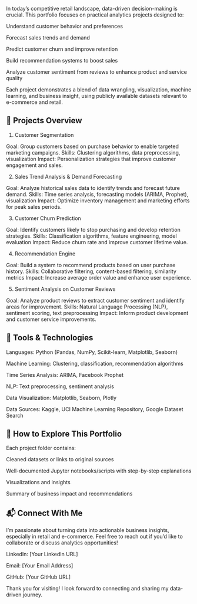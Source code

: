 In today’s competitive retail landscape, data-driven decision-making is crucial. This portfolio focuses on practical analytics projects designed to:

Understand customer behavior and preferences

Forecast sales trends and demand

Predict customer churn and improve retention

Build recommendation systems to boost sales

Analyze customer sentiment from reviews to enhance product and service quality

Each project demonstrates a blend of data wrangling, visualization, machine learning, and business insight, using publicly available datasets relevant to e-commerce and retail.

## 📂 Projects Overview
1. Customer Segmentation

Goal: Group customers based on purchase behavior to enable targeted marketing campaigns.
Skills: Clustering algorithms, data preprocessing, visualization
Impact: Personalization strategies that improve customer engagement and sales.

2. Sales Trend Analysis & Demand Forecasting

Goal: Analyze historical sales data to identify trends and forecast future demand.
Skills: Time series analysis, forecasting models (ARIMA, Prophet), visualization
Impact: Optimize inventory management and marketing efforts for peak sales periods.

3. Customer Churn Prediction

Goal: Identify customers likely to stop purchasing and develop retention strategies.
Skills: Classification algorithms, feature engineering, model evaluation
Impact: Reduce churn rate and improve customer lifetime value.

4. Recommendation Engine

Goal: Build a system to recommend products based on user purchase history.
Skills: Collaborative filtering, content-based filtering, similarity metrics
Impact: Increase average order value and enhance user experience.

5. Sentiment Analysis on Customer Reviews

Goal: Analyze product reviews to extract customer sentiment and identify areas for improvement.
Skills: Natural Language Processing (NLP), sentiment scoring, text preprocessing
Impact: Inform product development and customer service improvements.

## 🚀 Tools & Technologies

Languages: Python (Pandas, NumPy, Scikit-learn, Matplotlib, Seaborn)

Machine Learning: Clustering, classification, recommendation algorithms

Time Series Analysis: ARIMA, Facebook Prophet

NLP: Text preprocessing, sentiment analysis

Data Visualization: Matplotlib, Seaborn, Plotly

Data Sources: Kaggle, UCI Machine Learning Repository, Google Dataset Search

## 📂 How to Explore This Portfolio

Each project folder contains:

Cleaned datasets or links to original sources

Well-documented Jupyter notebooks/scripts with step-by-step explanations

Visualizations and insights

Summary of business impact and recommendations

## 📬 Connect With Me

I’m passionate about turning data into actionable business insights, especially in retail and e-commerce. Feel free to reach out if you’d like to collaborate or discuss analytics opportunities!

LinkedIn: [Your LinkedIn URL]

Email: [Your Email Address]

GitHub: [Your GitHub URL]

Thank you for visiting! I look forward to connecting and sharing my data-driven journey.
